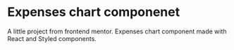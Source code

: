 # Expenses chart componenet

A little project from frontend mentor. Expenses chart component made with React and Styled components.
